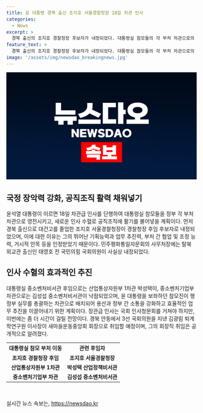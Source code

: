 ```yaml
---
title: 윤 대통령 경북 출신 조지호 서울경찰청장 18일 차관 인사
categories:
  - News
excerpt: >
  경북 출신의 조지호 경찰청장 후보자가 내정되었다. 대통령실 참모들의 각 부처 차관으로의 이동은 국정장악력을 높이고 새로운 인사 수혈로 공직조직에 활력을 불어넣을 것으로 보인다. 임기 만료된 윤희근 경찰청장 후임에는 조지호 서울경찰청장이 내정되었고, 탈북 외교관 출신인 태영호가 민주평화통일자문회의 사무처장으로 내정될 것으로 전해졌다. 또한 김성섭 대통령실 중소벤처비서관이 산업통상자원부 1차관으로, 중소벤처기업부 차관으로는 김성섭 중소벤처비서관이 낙점되었다. 이들의 임명은 용산과 정부 간 소통을 강화하고 행정부 실무를 총괄하는 차관으로의 배치로 해석된다.
feature_text: >
  경북 출신의 조지호 경찰청장 후보자가 내정되었다. 대통령실 참모들의 각 부처 차관으로의 이동은 국정장악력을 높이고 새로운 인사 수혈로 공직조직에 활력을 불어넣을 것으로 보인다. 임기 만료된 윤희근 경찰청장 후임에는 조지호 서울경찰청장이 내정되었고, 탈북 외교관 출신인 태영호가 민주평화통일자문회의 사무처장으로 내정될 것으로 전해졌다. 또한 김성섭 대통령실 중소벤처비서관이 산업통상자원부 1차관으로, 중소벤처기업부 차관으로는 김성섭 중소벤처비서관이 낙점되었다. 이들의 임명은 용산과 정부 간 소통을 강화하고 행정부 실무를 총괄하는 차관으로의 배치로 해석된다.
image: '/assets/img/newsdao_breakingnews.jpg'
---
```


<p><img src="/assets/img/newsdao_breakingnews.jpg" alt="pcversion 속보" /></p>

<h2 data-ke-size="size26">국정 장악력 강화, 공직조직 활력 채워넣기</h2>

<p data-ke-size="size16">윤석열 대통령이 이르면 18일 차관급 인사를 단행하여 대통령실 참모들을 정부 각 부처 차관으로 영전시키고, 새로운 인사 수혈로 공직조직에 활기를 불어넣을 계획이다. 먼저 경북 출신으로 대건고를 졸업한 조지호 서울경찰청장이 경찰청장 후임 후보자로 내정되었으며, 이에 대한 이유는 그의 뛰어난 기획능력과 업무 추진력, 부처 간 협업 및 조정 능력, 거시적 안목 등을 인정받았기 때문이다. 민주평화통일자문회의 사무처장에는 탈북 외교관 출신인 태영호 전 국민의힘 국회의원이 사실상 내정되었다.</p>

<h2 data-ke-size="size26">인사 수혈의 효과적인 추진</h2>

<p data-ke-size="size16">대통령실 중소벤처비서관 후임으로는 산업통상자원부 1차관 박성택이, 중소벤처기업부 차관으로는 김성섭 중소벤처비서관이 낙점되었으며, 윤 대통령을 보좌하던 참모진이 행정부 실무를 총괄하는 차관으로 배치되어 용산과 정부 간 소통을 강화하고 효율적인 업무 추진을 이끌어내기 위한 계획이다. 장관급 인사는 국회 인사청문회를 거쳐야 하지만, 이번에는 좀 더 시간이 걸릴 전망이다. 경북 안동에서 3선 국회의원을 지낸 김광림 퇴계학연구원 이사장이 새마을운동중앙회 회장으로 취임할 예정이며, 그의 회장직 취임은 공개적으로 알려졌다.</p>

<table>
  <tr>
    <th>대통령실 참모 부처 이동</th>
    <th>관련 후임자</th>
  </tr>
  <tr>
    <td style="text-align: center; height: 17px;"><b>조지호 경찰청장 후임</b></td>
    <td style="text-align: center; height: 17px;"><b>조지호 서울경찰청장</b></td>
  <tr>
  <tr>
    <td style="text-align: center; height: 17px;"><b>산업통상자원부 1차관</b></td>
    <td style="text-align: center; height: 17px;"><b>박성택 산업정책비서관</b></td>
  </tr>
  <tr>
    <td style="text-align: center; height: 17px;"><b>중소벤처기업부 차관</b></td>
    <td style="text-align: center; height: 17px;"><b>김성섭 중소벤처비서관</b></td>
  </tr>
</table>

<p data-ke-size="size16">&nbsp;</p>
실시간 뉴스 속보는, <a href="https://newsdao.kr" rel="dofollow">https://newsdao.kr</a>


